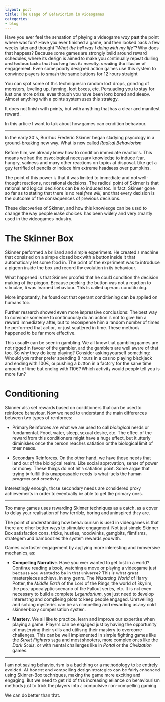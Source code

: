 ```yaml
---
layout: post
title: The usage of Behaviorism in videogames
categories:
- blog
---
```


Have you ever feel the sensation of playing a videogame *way* past the point where was fun? Have you ever finished a game, and then looked back a few weeks later and thought *"What the hell was I doing with my life"*? 
Why does that happens? Because some games are strongly build around reward schedules, where its design is aimed to make you continually repeat dulling and tedious tasks that has long lost its novelty, creating the illusion of engagement. Even some poorly designed action games use this system to convince players to smash the same buttons for 12 hours straight.

You can spot some of this techniques in random loot drops, grinding of monsters, leveling up, farming, loot boxes, etc. Persuading you to stay for just one more prize, even though you have been long bored and sleepy. Almost anything with a points system uses this strategy. 

It does not finish with points, but with anything that has a clear and manifest reward.

In this article I want to talk about how games can condition behaviour.

---

In the early 30's, Burrhus Frederic Skinner began studying psycology in a ground-breaking new way. What is now called *Radical Behaviorism*

Before him, we already knew how to condition immediate reactions. This means we had the psycological necessary knowledge to induce fear, hungry, sadness and many other reactions on topics at disposal. Like get a guy terrified of pencils or induce him extreme hsadness over pumpkins.

The point of this power is that it was limited to immediate and not well-thought reactions, not rational decisions. The radical point of Skinner is that rational and logical decisions can be so induced too. In fact, Skinner gone so far as to stating that there is no real *free will*, and that every decision is the outcome of the consequences of previous decisions.

These discoveries of Skinner, and how this knowledge can be used to change the way people make choices, has been widely and very smartly used in the videogames industry.

# The Skinner Box

Skinner performed a brilliand and simple experiment. He created a machine that consisted on a simple closed box with a button inside it that automatically let some food in. The point of the experiment was to introduce a pigeon inside the box and record the evolution in its behaviour.

What happened is that Skinner proofed that he could condition the decision making of the piegon. Because pecking the button was not a reaction to stimulae, it was learned behaviour. This is called operant conditioning.

More importantly, he found out that operant conditioning can be applied on humans too.

Further research showed even more impressive conclusions: The best way to convince someone to continuously do an action is not to give him a reward immediately after, but to recompense him a random number of times he performed that action, or just scattered in time. These methods happened to be far more effective.

This usually can be seen in gambling. We all know that gambling games are not rigged in favour of the gambler, and the gamblers are well aware of that too. So why they do keep playing? Consider asking yourself something: Whould you rather prefer spending 8 hours in a casino playing blackjack and ending with 100€, or pushing a button in a factory for the same time amount of time but ending with 110€? Which activity would people tell you is more fun?

# Conditioning

Skinner also set rewards based on conditioners that can be used to reinforce behaviour. Now we need to understand the main differences between two types of reinforces:

- Primary Reinforces are what we are used to call *biological* needs or fundamental. Food, water, sleep, sexual desire, etc. The effect of the reward from this conditioners might have a huge effect, but it utterly diminishes once the person reaches satiation or the biological limit of their needs.

- Secondary Reinforces. On the other hand, we have those needs that land out of the biological realm. Like social approvation, sense of power or money. These things do not hit a satiation point. Some argue that trying to fulfill this unappeasable needs is what fuels the human progress and creativity.

Interestingly enough, those secondary needs are considered proxy achievements in order to eventually be able to get the primary ones.

---

Too many games uses rewarding Skinner techniques as a catch, as a cover to delay your realisation of how terrible, boring and uninspired they are.

The point of understanding how behaviourism is used in videogames is that there are other better ways to stimulate engagment. Not just simple Skinner Box satisfaction cons, tricks, hustles, hoodwinks, gamgbits, flimflams, strategem and bamboozles the system rewards you with.

Games can foster engagement by applying more interesting and immversive mechanics, as:

- **Compelling Narrative**. Have you ever wanted to get lost in a world? Continue reading a book, watching a move or playing a videogame just because you wanted to be in that universe? This is what great masterpieces achieve, in any genre. The *Wizarding World* of Harry Potter, the *Middle Earth* of the Lord of the Rings, the world of Skyrim, the post-apocalyptic scenario of the Fallout series, etc. It is not even necessary to build a complete *Legendarium*, you just need to develop interesting and complleing plots to keep people engaged. Unravelling and solving mysteries can be as compelling and rewarding as any cold skinner-boxy compensation system.

- **Mastery**. We all like to practice, learn and improve our expertise when playing a game. Players can be engaged just by having the opportunity of masterying their skills and utilising their mastery to overcome challenges. This can be well implemented in simple fighting games like the *Street Fighters* saga and most shooters, more complex ones like the *Dark Souls*, or with mental challenges like in *Portal* or the *Civilization* games.

---

I am not saying behaviourism is a bad thing or a methodology to be entirely avoided. All honest and compelling design strategies can be fairly enhanced using Skinner-Box techniques, making the game more exciting and engaging. But we need to get rid of this increasing reliance on behaviourism methods just to trick the players into a compulsive non-compelling gaming. 

We can do better than that.
